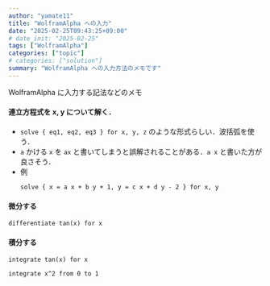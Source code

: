 ```yaml
---
author: "yamate11"
title: "WolframAlpha への入力"
date: "2025-02-25T09:43:25+09:00"
# date_init: "2025-02-25"
tags: ["WolframAlpha"]
categories: ["topic"]
# categories: ["solution"]
summary: "WolframAlpha への入力方法のメモです"
---
```


WolframAlpha に入力する記法などのメモ

#### 連立方程式を x, y について解く．

* `solve { eq1, eq2, eq3 } for x, y, z` のような形式らしい．波括弧を使う．
* `a` かける `x` を `ax` と書いてしまうと誤解されることがある．`a x` と書いた方が良さそう．
* 例
  ```text
  solve { x = a x + b y + 1, y = c x + d y - 2 } for x, y
  ```

#### 微分する

```text
differentiate tan(x) for x
```

#### 積分する

```text
integrate tan(x) for x
```

```text
integrate x^2 from 0 to 1
```


